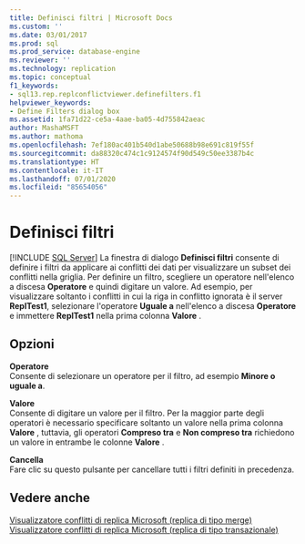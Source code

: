 ```yaml
---
title: Definisci filtri | Microsoft Docs
ms.custom: ''
ms.date: 03/01/2017
ms.prod: sql
ms.prod_service: database-engine
ms.reviewer: ''
ms.technology: replication
ms.topic: conceptual
f1_keywords:
- sql13.rep.replconflictviewer.definefilters.f1
helpviewer_keywords:
- Define Filters dialog box
ms.assetid: 1fa71d22-ce5a-4aae-ba05-4d755842aeac
author: MashaMSFT
ms.author: mathoma
ms.openlocfilehash: 7ef180ac401b540d1abe50688b98e691c819f55f
ms.sourcegitcommit: da88320c474c1c9124574f90d549c50ee3387b4c
ms.translationtype: HT
ms.contentlocale: it-IT
ms.lasthandoff: 07/01/2020
ms.locfileid: "85654056"
---
```

# <a name="define-filters"></a>Definisci filtri
 [!INCLUDE [SQL Server](../../includes/applies-to-version/sqlserver.md)]
  La finestra di dialogo **Definisci filtri** consente di definire i filtri da applicare ai conflitti dei dati per visualizzare un subset dei conflitti nella griglia. Per definire un filtro, scegliere un operatore nell'elenco a discesa **Operatore** e quindi digitare un valore. Ad esempio, per visualizzare soltanto i conflitti in cui la riga in conflitto ignorata è il server **ReplTest1**, selezionare l'operatore **Uguale a** nell'elenco a discesa **Operatore** e immettere **ReplTest1** nella prima colonna **Valore** .  
  
## <a name="options"></a>Opzioni  
 **Operatore**  
 Consente di selezionare un operatore per il filtro, ad esempio **Minore o uguale a**.
  
 **Valore**  
 Consente di digitare un valore per il filtro. Per la maggior parte degli operatori è necessario specificare soltanto un valore nella prima colonna **Valore** , tuttavia, gli operatori **Compreso tra** e **Non compreso tra** richiedono un valore in entrambe le colonne **Valore** .  
  
 **Cancella**  
 Fare clic su questo pulsante per cancellare tutti i filtri definiti in precedenza.  
  
## <a name="see-also"></a>Vedere anche  
 [Visualizzatore conflitti di replica Microsoft &#40;replica di tipo merge&#41;](../../relational-databases/replication/microsoft-replication-conflict-viewer-merge-replication.md)   
 [Visualizzatore conflitti di replica Microsoft &#40;replica di tipo transazionale&#41;](../../relational-databases/replication/microsoft-replication-conflict-viewer-transactional-replication.md)  
  
  
